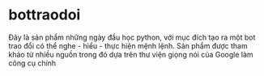 # bottraodoi
Đây là sản phẩm những ngày đầu học python, với mục đích tạo ra một bot trao đổi có thể nghe - hiểu - thực hiện mệnh lệnh. Sản phẩm được tham khảo từ nhiều nguồn trong đó dựa trên thư viện giọng nói của Google làm công cụ chính
